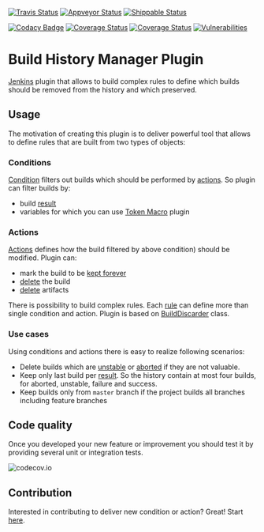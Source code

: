 [![Travis Status](https://img.shields.io/travis/damianszczepanik/build-history-manager-plugin/master.svg?label=Travis%20bulid)](https://travis-ci.org/damianszczepanik/build-history-manager-plugin)
[![Appveyor Status](https://ci.appveyor.com/api/projects/status/hdaaavqcrk9gpnuh?branch=master&svg=true&label=Appveyor%20build)](https://ci.appveyor.com/project/damianszczepanik/build-history-manager-plugin)
[![Shippable Status](https://api.shippable.com/projects/5d7ce249bf5b4f00078e2eb4/badge?branch=master&label=Shippable%20build)](https://app.shippable.com/github/damianszczepanik/build-history-manager-plugin/dashboard)

[![Codacy Badge](https://api.codacy.com/project/badge/Grade/3c7da31c6c194731aee1aafa28dca98e)](https://app.codacy.com/manual/damianszczepanik/build-history-manager-plugin/dashboard)
[![Coverage Status](https://codecov.io/gh/damianszczepanik/build-history-manager-plugin/branch/master/graph/badge.svg?label=Unit%20tests%20coverage)](https://codecov.io/github/damianszczepanik/build-history-manager-plugin)
[![Coverage Status](https://codebeat.co/badges/321eff32-cbd0-4719-9ddd-c90cf1433e14)](https://codebeat.co/projects/github-com-damianszczepanik-build-history-manager-plugin-master)
[![Vulnerabilities](https://snyk.io/test/github/damianszczepanik/build-history-manager-plugin/badge.svg)](https://app.snyk.io/org/damianszczepanik/project/115e1c04-215d-48f9-bb9f-606711f95147)

# Build History Manager Plugin
[Jenkins](https://jenkins.io/) plugin that allows to build complex rules to define which builds should be removed from the history and which preserved.

## Usage
The motivation of creating this plugin is to deliver powerful tool that allows to define rules that are built from two types of objects:

### Conditions
[Condition](./src/main/java/pl/damianszczepanik/jenkins/buildhistorymanager/model/Condition.java) filters out builds which should be performed by [actions](./src/main/java/pl/damianszczepanik/jenkins/buildhistorymanager/model/Action.java). So plugin can filter builds by:
- build [result](https://javadoc.jenkins-ci.org/hudson/model/Result.html)
- variables for which you can use [Token Macro](https://wiki.jenkins.io/display/JENKINS/Token+Macro+Plugin) plugin

### Actions
[Actions](./src/main/java/pl/damianszczepanik/jenkins/buildhistorymanager/model/Action.java) defines how the build filtered by above condition) should be modified. Plugin can:
- mark the build to be [kept forever]([https://javadoc.jenkins.io/hudson/model/Run.html#keepLog--)
- [delete](https://javadoc.jenkins.io/hudson/model/Run.html#delete--) the build
- [delete](https://javadoc.jenkins.io/hudson/model/Run.html#deleteArtifacts--) artifacts

There is possibility to build complex rules. Each [rule](./src/main/java/pl/damianszczepanik/jenkins/buildhistorymanager/model/Rule.java) can define more than single condition and action.
Plugin is based on [BuildDiscarder](https://javadoc.jenkins.io/jenkins/model/BuildDiscarder.html) class.

### Use cases
Using conditions and actions there is easy to realize following scenarios:
- Delete builds which are [unstable](https://javadoc.jenkins.io/hudson/model/Result.html#UNSTABLE) or [aborted](https://javadoc.jenkins.io/hudson/model/Result.html#ABORTED) if they are not valuable.
- Keep only last build per [result](https://javadoc.jenkins.io/hudson/model/Result.html). So the history contain at most four builds, for aborted, unstable, failure and success.
- Keep builds only from `master` branch if the project builds all branches including feature branches


## Code quality
Once you developed your new feature or improvement you should test it by providing several unit or integration tests.

![codecov.io](https://codecov.io/gh/damianszczepanik/build-history-manager-plugin/branch/master/graphs/tree.svg)

## Contribution
Interested in contributing to deliver new condition or action?  Great! Start [here](https://github.com/damianszczepanik/build-history-manager-plugin).

